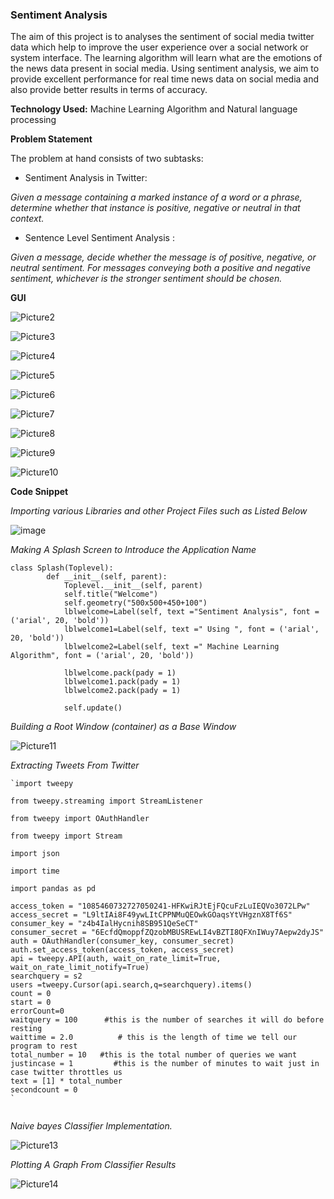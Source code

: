 ### **Sentiment Analysis**
The aim of this project is to analyses the sentiment of social media twitter data which help to improve the user experience over a social network or system interface. The learning algorithm will learn what are the emotions of the news data present in social media. Using sentiment analysis, we aim to provide excellent performance for real time news data on social media and also provide better results in terms of accuracy.

**Technology Used:**
Machine Learning Algorithm and Natural language processing

**Problem Statement**

The problem at hand consists of two subtasks:

- Sentiment Analysis in Twitter:

_Given a message containing a marked instance of a word or a phrase, determine whether that instance is positive, negative or neutral in that context._

-  Sentence Level Sentiment Analysis :

_Given a message, decide whether the message is of positive, negative, or neutral sentiment. For messages conveying both a positive and negative sentiment, whichever is the stronger sentiment should be chosen._


**GUI** 

![Picture2](https://user-images.githubusercontent.com/32463263/93847300-34eda300-fcc4-11ea-8c9f-e4b0e91ba993.png)

![Picture3](https://user-images.githubusercontent.com/32463263/93847314-3ae38400-fcc4-11ea-9248-f0f53f41ac4d.png)

![Picture4](https://user-images.githubusercontent.com/32463263/93847404-71210380-fcc4-11ea-8da7-ca7e40316187.png)

![Picture5](https://user-images.githubusercontent.com/32463263/93847408-754d2100-fcc4-11ea-990c-a92dcc48bd10.png)

![Picture6](https://user-images.githubusercontent.com/32463263/93847479-a3326580-fcc4-11ea-8c43-c96aca455a8c.png)

![Picture7](https://user-images.githubusercontent.com/32463263/93847486-a9c0dd00-fcc4-11ea-953c-54def10c22b8.png)

![Picture8](https://user-images.githubusercontent.com/32463263/93847538-c78e4200-fcc4-11ea-9abc-0ab2e2b592bf.png)

![Picture9](https://user-images.githubusercontent.com/32463263/93847544-cbba5f80-fcc4-11ea-8363-1bc8fa2b2748.png)

![Picture10](https://user-images.githubusercontent.com/32463263/93847560-d83eb800-fcc4-11ea-8973-2a6dcf135a8b.png)



**Code Snippet**

*Importing various Libraries and other Project Files such as Listed Below*

![image](https://user-images.githubusercontent.com/32463263/93846826-cbb96000-fcc2-11ea-93f6-49b5d6a816b7.png)

*Making A Splash Screen to Introduce the Application Name*
```
class Splash(Toplevel):
        def __init__(self, parent):
            Toplevel.__init__(self, parent)
            self.title("Welcome")
            self.geometry("500x500+450+100")
            lblwelcome=Label(self, text ="Sentiment Analysis", font = ('arial', 20, 'bold'))
            lblwelcome1=Label(self, text =" Using ", font = ('arial', 20, 'bold'))
            lblwelcome2=Label(self, text =" Machine Learning Algorithm", font = ('arial', 20, 'bold'))
        
            lblwelcome.pack(pady = 1)
            lblwelcome1.pack(pady = 1)
            lblwelcome2.pack(pady = 1)
            
            self.update()
```


*Building a Root Window (container) as a Base Window*

![Picture11](https://user-images.githubusercontent.com/32463263/93847789-8f3b3380-fcc5-11ea-924d-05212e764a93.png)

*Extracting Tweets From Twitter*
```
`import tweepy

from tweepy.streaming import StreamListener

from tweepy import OAuthHandler

from tweepy import Stream

import json

import time

import pandas as pd
    
access_token = "1085460732727050241-HFKwiRJtEjFQcuFzLuIEQVo3072LPw"
access_secret = "L9ltIAi8F49ywLItCPPNMuQEOwkGOaqsYtVHgznX8Tf6S"
consumer_key = "z4b4IalHycnih8SB951QeSeCT"
consumer_secret = "6EcfdQmoppfZQzobMBUSREwLI4vBZTI8QFXnIWuy7Aepw2dyJS"
auth = OAuthHandler(consumer_key, consumer_secret)
auth.set_access_token(access_token, access_secret)
api = tweepy.API(auth, wait_on_rate_limit=True, wait_on_rate_limit_notify=True)
searchquery = s2
users =tweepy.Cursor(api.search,q=searchquery).items()
count = 0
start = 0
errorCount=0
waitquery = 100      #this is the number of searches it will do before resting
waittime = 2.0          # this is the length of time we tell our program to rest
total_number = 10   #this is the total number of queries we want
justincase = 1         #this is the number of minutes to wait just in case twitter throttles us
text = [1] * total_number
secondcount = 0  
`


```

*Naive bayes Classifier Implementation.*

![Picture13](https://user-images.githubusercontent.com/32463263/93847879-d9241980-fcc5-11ea-90b3-381cf5320af8.png)


*Plotting A Graph From Classifier Results*

![Picture14](https://user-images.githubusercontent.com/32463263/93847922-ef31da00-fcc5-11ea-873a-3751ec619707.png)


